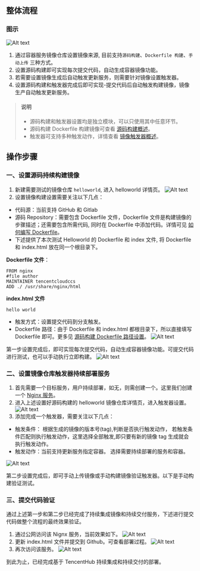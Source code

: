 ## 整体流程
### 图示

![Alt text][tencenthubcicd]
1. 通过容器服务镜像仓库设置镜像来源, 目前支持`源码构建`、`Dockerfile 构建`、`手动上传` 三种方式。
2. 设置源码构建即可实现每次提交代码，自动生成容器镜像功能。
3. 若需要设置镜像生成后自动触发更新服务，则需要针对镜像设置触发器。
4. 设置源码构建和触发器完成后即可实现-提交代码后自动触发构建镜像，镜像生产自动触发更新服务。

> #### 说明
>- 源码构建和触发器设置均是独立模块，可以只使用其中任意环节。
>- 源码构建 Dockerfile 构建镜像可查看 [源码构建概述](https://cloud.tencent.com/document/product/457/10151)。
>- 触发器可支持多种触发动作，详情查看 [镜像触发器概述](https://cloud.tencent.com/document/product/457/10155)。

## 操作步骤
### 一、设置源码持续构建镜像
1. 新建需要测试的镜像仓库 `helloworld`, 进入 helloworld 详情页。
![Alt text][step1]
2. 设置镜像构建设置需要关注以下几点：

 - 代码源：当前支持 GitHub 和 Gitlab
 - 源码 Repository：需要包含 Dockerfile 文件，Dockerfile 文件是构建镜像的步骤描述；还需要包含所需代码, 同时在 Dockerfile 中添加代码。详情可见 [如何编写 Dockerfile](https://cloud.tencent.com/document/product/457/9115#dockerfile-.E8.87.AA.E5.8A.A8.E7.BC.96.E8.AF.91.E7.94.9F.E6.88.90.EF.BC.88.E6.8E.A8.E8.8D.90.E4.BD.BF.E7.94.A8.EF.BC.89)。
 - 下述提供了本次测试 Helloworld 的 Dockerfile 和 index 文件, 将 Dockerfile 和 index.html 放在同一个根目录下。
 
**Dockerfile 文件**：
```shell
FROM nginx
#file author
MAINTAINER tencentcloudccs
ADD ./ /usr/share/nginx/html
```
**index.html 文件**
```shell
hello world
```
- 触发方式：设置提交代码到分支触发。
- Dockerfile 路径：由于 Dockerfile 和 index.html 都根目录下，所以直接填写 Dockerfile 即可。更多见 [源码构建 Dockerfile 路径设置](https://cloud.tencent.com/document/product/457/10618)。
![Alt text][step2]

第一步设置完成后，即可实现每次提交代码，自动生成容器镜像功能。可提交代码进行测试，也可以手动执行立即构建。
![Alt text][step3]

### 二、设置镜像仓库触发器持续部署服务
1. 首先需要一个目标服务，用户持续部署，如无，则需创建一个。这里我们创建一个 [Nginx 服务](https://cloud.tencent.com/document/product/457/7851)。
2. 进入上述设置好源码构建的 helloworld 镜像仓库详情页，进入触发器设置。
![Alt text][step4]
3. 添加完成一个触发器，需要关注以下几点：

 - 触发条件： 根据生成的镜像的版本号(tag),判断是否执行触发动作， 若触发条件匹配则执行触发动作，这里选择全部触发,即只要有新的镜像 tag 生成就会执行触发动作。
 - 触发动作：当前支持更新服务指定容器。 选择需要持续部署的服务和容器。

![Alt text][step5]

第二步设置完成后，即可手动上传镜像或手动构建镜像验证触发器。以下是手动构建验证测试。
### 三、提交代码验证
通过上述第一步和第二步已经完成了持续集成镜像和持续交付服务，下述进行提交代码做整个流程的最终效果验证。
1. 通过公网访问该 Nignx 服务，当前效果如下。
![Alt text][step6]
2. 更新 index.html 文件并提交到 Github。可查看部署过程。
![Alt text][step7]
3. 再次访问该服务。
![Alt text][step8]

到此为止，已经完成基于 TencentHub 持续集成和持续交付的部署。


[tencenthubcicd]:https://mc.qcloudimg.com/static/img/34c83b4280eb33e35197083330dbad7d/%7BE5F1B207-719E-4F6D-B0AB-D390CED90D22%7D.png

[step1]:https://mc.qcloudimg.com/static/img/9b6de96e4af4dfa36e31e0f5608033e4/%7B8657D57E-E403-4E63-B5EC-894CF5BC864E%7D.png

[step2]:https://mc.qcloudimg.com/static/img/17fcb5e01643d923bb6ea15e83eef439/step2.png

[step3]:https://mc.qcloudimg.com/static/img/1f9872b83b828d91bc2df9a7fb2fe08f/%7B8EA0E3A0-0A0A-451A-85BC-AEF63B74406E%7D.png

[step4]:https://mc.qcloudimg.com/static/img/2c8746f2d4d3c317a3a5afbfd1ed0469/%7BC573A8FF-341A-40DD-A6F3-28D2F0E3EC6B%7D.png

[step5]:https://mc.qcloudimg.com/static/img/46a872c20298deb9d8877e13bfc482a3/%7B29136692-0878-4F89-A14A-6BE54C200129%7D.png

[step6]: https://mc.qcloudimg.com/static/img/f79a067501bb84f32344413000a692c4/%7B90C6BA00-8B63-4194-9FBA-6B60336F584D%7D.png

[step7]:https://mc.qcloudimg.com/static/img/7336d8db7e93d20f2771b4ce31d62a8d/%7B43F6A977-2B44-498B-85A7-B7CA55510738%7D.png

[step8]:https://mc.qcloudimg.com/static/img/4b3e5492bcaa316aba457b1b141ce90b/%7BA5FB88F5-697E-468C-9732-E1893D932875%7D.png
